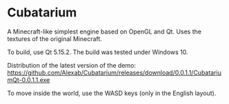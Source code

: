 # Cubatarium

A Minecraft-like simplest engine based on OpenGL and Qt.
Uses the textures of the original Minecraft.

To build, use Qt 5.15.2. The build was tested under Windows 10.

Distribution of the latest version of the demo: https://github.com/Alexab/Cubatarium/releases/download/0.0.1.1/CubatariumQt-0.0.1.1.exe

To move inside the world, use the WASD keys (only in the English layout).
